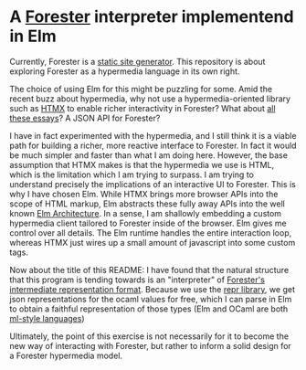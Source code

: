 # A [Forester](http://www.jonmsterling.com/jms-005P.xml) interpreter implementend in Elm

Currently, Forester is a [static site generator](https://en.wikipedia.org/wiki/Static_site_generator).
This repository is about exploring Forester as a hypermedia language in its own
right. 

The choice of using Elm for this might be puzzling for some. Amid the recent
buzz about hypermedia, why not use a hypermedia-oriented library such as
[HTMX](https://htmx.org) to enable richer interactivity in Forester? What about
[all these essays](https://htmx.org/essays/)? A JSON API for Forester?

I have in fact experimented with the hypermedia, and I still think it is a
viable path for building a richer, more reactive interface to Forester. In fact
it would be much simpler and faster than what I am doing here. However, the
base assumption that HTMX makes is that the hypermedia we use is HTML, which is
the limitation which I am trying to surpass. I am trying to understand
precisely the implications of an interactive UI to Forester. This is why I have
chosen Elm. While HTMX brings more browser APIs into the scope of HTML markup,
Elm abstracts these fully away APIs into the well known [Elm
Architecture](https://guide.elm-lang.org/architecture/). In a sense, I am
shallowly embedding a custom hypermedia client tailored to Forester inside of
the browser. Elm gives me control over all details. The Elm runtime handles the
entire interaction loop, whereas HTMX just wires up a small amount of
javascript into some custom tags.

Now about the title of this README: I have found that the natural structure
that this program is tending towards is an "interpreter" of 
[Forester's intermediate representation format](https://git.sr.ht/~jonsterling/ocaml-forester/tree/late-binding/item/lib/core/Xml_tree.ml).
Because we use the [repr library](https://mirage.github.io/repr/repr/Repr/index.html),
we get json representations for the ocaml values for free, which I can
parse in Elm to obtain a faithful representation of those types (Elm and OCaml
are both [ml-style languages](https://en.wikipedia.org/wiki/ML_(programming_language)))

Ultimately, the point of this exercise is not necessarily for it to become the
new way of interacting with Forester, but rather to inform a solid design for a
Forester hypermedia model.
